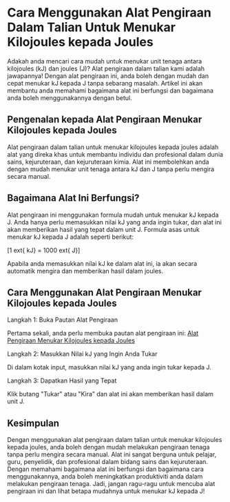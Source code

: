 Cara Menggunakan Alat Pengiraan Dalam Talian Untuk Menukar Kilojoules kepada Joules
===================================================================================

Adakah anda mencari cara mudah untuk menukar unit tenaga antara kilojoules (kJ) dan joules (J)? Alat pengiraan dalam talian kami adalah jawapannya! Dengan alat pengiraan ini, anda boleh dengan mudah dan cepat menukar kJ kepada J tanpa sebarang masalah. Artikel ini akan membantu anda memahami bagaimana alat ini berfungsi dan bagaimana anda boleh menggunakannya dengan betul.

Pengenalan kepada Alat Pengiraan Menukar Kilojoules kepada Joules
-----------------------------------------------------------------

Alat pengiraan dalam talian untuk menukar kilojoules kepada joules adalah alat yang direka khas untuk membantu individu dan profesional dalam dunia sains, kejuruteraan, dan kejuruteraan kimia. Alat ini membolehkan anda dengan mudah menukar unit tenaga antara kJ dan J tanpa perlu mengira secara manual.

Bagaimana Alat Ini Berfungsi?
-----------------------------

Alat pengiraan ini menggunakan formula mudah untuk menukar kJ kepada J. Anda hanya perlu memasukkan nilai kJ yang anda ingin tukar, dan alat ini akan memberikan hasil yang tepat dalam unit J. Formula asas untuk menukar kJ kepada J adalah seperti berikut:

\[1 ext{ kJ} = 1000 ext{ J}\]

Apabila anda memasukkan nilai kJ ke dalam alat ini, ia akan secara automatik mengira dan memberikan hasil dalam joules.

Cara Menggunakan Alat Pengiraan Menukar Kilojoules kepada Joules
----------------------------------------------------------------

Langkah 1: Buka Pautan Alat Pengiraan

Pertama sekali, anda perlu membuka pautan alat pengiraan ini: [Alat Pengiraan Menukar Kilojoules kepada Joules](https://www.onlinecalculatorsfree.com/ms/convert/kilojoules-to-joules.html)

Langkah 2: Masukkan Nilai kJ yang Ingin Anda Tukar

Di dalam kotak input, masukkan nilai kJ yang anda ingin tukar kepada J.

Langkah 3: Dapatkan Hasil yang Tepat

Klik butang "Tukar" atau "Kira" dan alat ini akan memberikan hasil dalam unit J.

Kesimpulan
----------

Dengan menggunakan alat pengiraan dalam talian untuk menukar kilojoules kepada joules, anda boleh dengan mudah melakukan pengiraan tenaga tanpa perlu mengira secara manual. Alat ini sangat berguna untuk pelajar, guru, penyelidik, dan profesional dalam bidang sains dan kejuruteraan. Dengan memahami bagaimana alat ini berfungsi dan bagaimana cara menggunakannya, anda boleh meningkatkan produktiviti anda dalam melakukan pengiraan tenaga. Jadi, jangan ragu-ragu untuk mencuba alat pengiraan ini dan lihat betapa mudahnya untuk menukar kJ kepada J!
